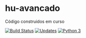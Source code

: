 # hu-avancado
Código construidos em curso

[![Build Status](https://travis-ci.org/renzon/hu-avancado.svg?branch=master)](https://travis-ci.org/renzon/hu-avancado)
[![Updates](https://pyup.io/repos/github/renzon/hu-avancado/shield.svg)](https://pyup.io/repos/github/renzon/hu-avancado/)
[![Python 3](https://pyup.io/repos/github/renzon/hu-avancado/python-3-shield.svg)](https://pyup.io/repos/github/renzon/hu-avancado/)
